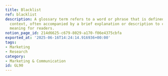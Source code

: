 ```yaml
---
title: Blacklist
ref: blacklist
description: A glossary term refers to a word or phrase that is defined in a specific
  context, often accompanied by a brief explanation or description to clarify its
  meaning for readers.
notion_page_id: 214d6625-c679-8029-a170-f06e4375cbfa
exported_at: '2025-06-16T14:24:14.916936+00:00'
tags:
- Marketing
- Research
category:
- Marketing & Communication
id: GL90
---
```


